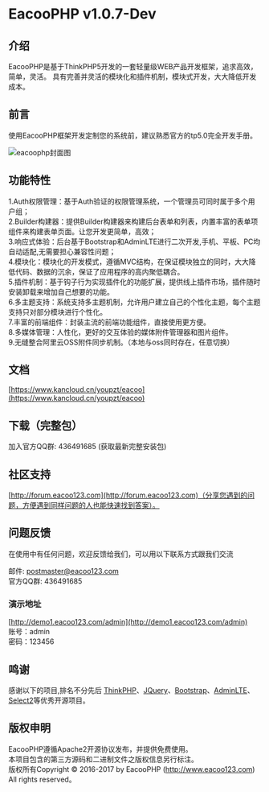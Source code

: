 EacooPHP v1.0.7-Dev
===============
## 介绍
EacooPHP是基于ThinkPHP5开发的一套轻量级WEB产品开发框架，追求高效，简单，灵活。
具有完善并灵活的模块化和插件机制，模块式开发，大大降低开发成本。

## 前言

使用EacooPHP框架开发定制您的系统前，建议熟悉官方的tp5.0完全开发手册。

![eacoophp封面图](https://github.com/fengdou902/EacooPHP/blob/master/screenshot.jpeg)

## 功能特性
1.Auth权限管理：基于Auth验证的权限管理系统，一个管理员可同时属于多个用户组；  
2.Builder构建器：提供Builder构建器来构建后台表单和列表，内置丰富的表单项组件来构建表单页面。让您开发更简单，高效；  
3.响应式体验：后台基于Bootstrap和AdminLTE进行二次开发,手机、平板、PC均自动适配,无需要担心兼容性问题；  
4.模块化：模块化的开发模式，遵循MVC结构，在保证模块独立的同时，大大降低代码、数据的沉余，保证了应用程序的高内聚低耦合。  
5.插件机制：基于钩子行为实现插件化的功能扩展，提供线上插件市场，插件随时安装卸载来增加自己想要的功能。  
6.多主题支持：系统支持多主题机制，允许用户建立自己的个性化主题，每个主题支持只对部分模块进行个性化。  
7.丰富的前端组件：封装主流的前端功能组件，直接使用更方便。  
8.多媒体管理：人性化，更好的交互体验的媒体附件管理器和图片组件。  
9.无缝整合阿里云OSS附件同步机制。（本地与oss同时存在，任意切换）  

## 文档

[https://www.kancloud.cn/youpzt/eacoo](https://www.kancloud.cn/youpzt/eacoo)

## 下载（完整包）

加入官方QQ群: 436491685 (获取最新完整安装包)

## 社区支持

[http://forum.eacoo123.com](http://forum.eacoo123.com)（分享您遇到的问题，方便遇到同样问题的人也能快速找到答案）。

## 问题反馈

在使用中有任何问题，欢迎反馈给我们，可以用以下联系方式跟我们交流

邮件: postmaster@eacoo123.com  
官方QQ群: 436491685  

### 演示地址
[http://demo1.eacoo123.com/admin](http://demo1.eacoo123.com/admin)  
账号：admin  
密码：123456  

## 鸣谢
感谢以下的项目,排名不分先后
[ThinkPHP](http://www.thinkphp.cn)、[JQuery](http://jquery.com/)、[Bootstrap](http://getbootstrap.com/)、[AdminLTE](https://almsaeedstudio.com)、[Select2](https://github.com/select2/select2)等优秀开源项目。
## 版权申明
EacooPHP遵循Apache2开源协议发布，并提供免费使用。  
本项目包含的第三方源码和二进制文件之版权信息另行标注。  
版权所有Copyright © 2016-2017 by EacooPHP (http://www.eacoo123.com)  
All rights reserved。
